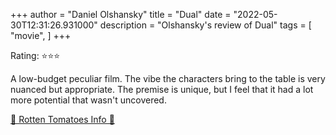 +++
author = "Daniel Olshansky"
title = "Dual"
date = "2022-05-30T12:31:26.931000"
description = "Olshansky's review of Dual"
tags = [
    "movie",
]
+++

Rating: ⭐⭐⭐

A low-budget peculiar film. The vibe the characters bring to the table is very nuanced but appropriate. The premise is unique, but I feel that it had a lot more potential that wasn't uncovered.

[🍅 Rotten Tomatoes Info 🍅](https://www.rottentomatoes.com//m/dual_2022)